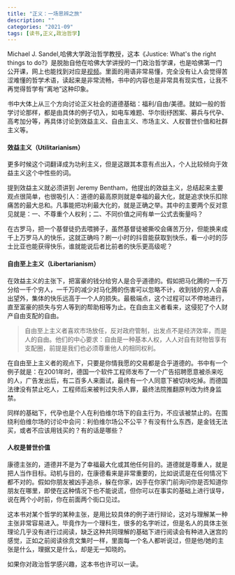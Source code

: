 ```yaml
---
title: "正义：一场思辨之旅"
description: ""
categories: "2021-09"
tags: [读书,正义,政治哲学]
---
```


Michael J. Sandel,哈佛大学政治哲学教授，这本《Justice: What's the right things to do?》是脱胎自他在哈佛大学讲授的一门政治哲学课，也是哈佛第一门公开课，网上也能找到对应是[视频](www.justiceharvard.org)。里面的用语非常易懂，完全没有让人会觉得苦涩难懂的哲学术语，读起来是非常流畅，书中的内容也是非常具有现实性，让我不再觉得哲学有“离地”这种印象。

书中大体上从三个方向讨论正义社会的道德基础：福利/自由/美德。就如一般的哲学讨论那样，都是由具体的例子切入，如电车难题、华尔街纾困案、募兵与代孕、高考加分等，再具体讨论到效益主义、自由主义、市场主义、人权普世价值和社群主义等。

#### 效益主义（Utilitarianism）

更多时候这个词翻译成为功利主义，但是这跟其本意有点出入，个人比较倾向于效益主义这个中性些的词。

提到效益主义就必须讲到 Jeremy Bentham，他提出的效益主义，总结起来主要观点很简单，也很吸引人：道德的最高原则就是幸福的最大化，就是追求快乐扣除痛苦的最大总和。凡事能把功利最大化的，就是正确之举。其中的主要两个反对意见就是：一、不尊重个人权利；二、不同价值之间有单一公式去衡量吗？

在古罗马，把一个基督徒扔去喂狮子，虽然基督徒被撕咬会痛苦万分，但能换来成千上万罗马人的快乐，这就正确吗？刷一小时的抖音能获取到快乐，看一小时的莎士比亚也能获得快乐，谁就能说后者比前者的快乐更高级呢？

#### 自由至上主义（Libertarianism）

在效益主义的主张下，把富豪的钱分给穷人是合乎道德的。假如把马化腾的一千万分给一千个穷人，一千万的减少对马化腾的伤害可以忽略不计，收到钱的穷人会喜出望外，集体的快乐远高于一个人的损失。最极端点，这个过程可以不停地进行，直至富豪的损失与穷人等到的帮助相等为止。在自由主义者看来，这侵犯了个人财产自由支配的自由。

> 自由至上主义者喜欢市场放任，反对政府管制，出发点不是经济效率，而是人的自由。他们的中心要求：自由是一种基本人权，人人对自有财物皆享有支配圈，前提是我们也必须尊重他人的相同权利。

在自由至上主义者的观点下，只要是你情我愿的交易都是合乎道德的。书中有一个例子就是：在2001年时，德国一个软件工程师发布了一个广告招聘愿意被杀来吃的人，广告发出后，有二百多人来面试，最终有一个人同意下被切块吃掉。而德国法律没有禁止吃人，工程师后来被判过失杀人罪，最终法院推翻原判改为终身监禁。

同样的基础下，代孕也是个人在利伯维尔场下的自主行为，不应该被禁止的。在围绕利伯维尔场的讨论中会问：利伯维尔场公不公平？有没有什么东西，是金钱无法买，或者不应该用钱买的？有的话是哪些？


#### 人权是普世价值

康德主张的，道德并不是为了幸福最大化或其他任何目的。道德就是尊重人，就是把人当作目标。动机与目的，在康德看来是非常重要的，比如说谎是在任何情况下都不对的。假如你朋友被凶手追杀，躲在你家，凶手在你家门前询问你是否知道你朋友在哪里，即使在这种情况下也不能说谎，但你可以在事实的基础上进行误导，说在两个小时前，你在前面两个街口见过。


这本书对某个哲学的某种主张，是用比较具体的例子进行辩论，这对与理解某一种主张非常容易进入。毕竟作为一个理科生，很多的名字听过，但是名人的具体主张理论几乎没有进行过阅读，缺乏这种共同理解的基础下进行阅读会有种进入迷宫的感觉，正如之前阅读徐贲文集时一样，里面每一个名人都听说过，但是他/她的主张是什么，理据又是什么，却是无一知晓的。

如果你对政治哲学感兴趣，这本书也许可以一读。
